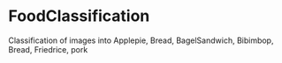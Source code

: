 # FoodClassification
Classification of images into Applepie, Bread, BagelSandwich, Bibimbop, Bread, Friedrice, pork
